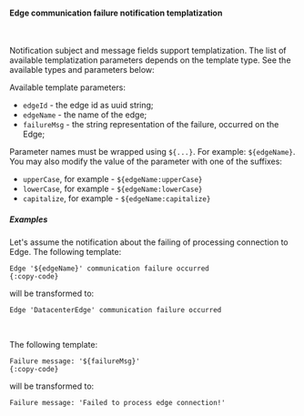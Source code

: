 #### Edge communication failure notification templatization

<div class="divider"></div>
<br/>

Notification subject and message fields support templatization.
The list of available templatization parameters depends on the template type.
See the available types and parameters below:

Available template parameters:

* `edgeId` - the edge id as uuid string;
* `edgeName` - the name of the edge;
* `failureMsg` - the string representation of the failure, occurred on the Edge;

Parameter names must be wrapped using `${...}`. For example: `${edgeName}`.
You may also modify the value of the parameter with one of the suffixes:

* `upperCase`, for example - `${edgeName:upperCase}`
* `lowerCase`, for example - `${edgeName:lowerCase}`
* `capitalize`, for example - `${edgeName:capitalize}`

<div class="divider"></div>

##### Examples

Let's assume the notification about the failing of processing connection to Edge.
The following template:

```text
Edge '${edgeName}' communication failure occurred
{:copy-code}
```

will be transformed to:

```text
Edge 'DatacenterEdge' communication failure occurred
```

<br/>

The following template:

```text
Failure message: '${failureMsg}'
{:copy-code}
```

will be transformed to:

```text
Failure message: 'Failed to process edge connection!'
```

<br>
<br>

